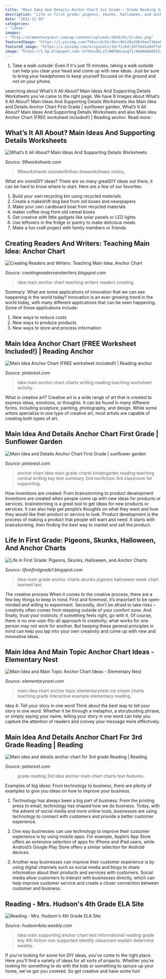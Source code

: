```yaml
---
title: "Main Idea And Details Anchor Chart 1st Grade ~ Grade Reading 3rd Idea Anchor Main Chart Charts Text Features"
description: "Life in first grade: pigeons, skunks, halloween, and anchor charts"
date: "2022-11-10"
categories:
- "ideas"
images:
- "http://elementarynest.com/wp-content/uploads/2019/01/Slide2.png"
featuredImage: "https://i.pinimg.com/736x/c9/61/49/c96149e2d034ee710eeb493b082e7db4--main-idea-anchor-chart-first-grade-rd-grade-main-idea.jpg?b=t"
featured_image: "https://i.pinimg.com/originals/3d/71/6d/3d716d1a0dffa6a9f4ccecd9a60d97d6.png"
image: "https://1.bp.blogspot.com/-GYY6zvQkLzI/W6PAbLGuqTI/AAAAAAAAE5I/GoodOL9UIz08j79PQXUeUENd10vCypHUQCLcBGAs/s1600/IMG_2720.jpg"
---
```



1. Take a walk outside: Even if it's just 10 minutes, taking a walk outside can help you clear your head and come up with new ideas. Just be sure to bring your headphones to keep yourself focused on the ground and not on your phone.

	

		
searching about What’s It All About? Main Ideas And Supporting Details Worksheets you've came to the right page. We have 8 Images about What’s It All About? Main Ideas And Supporting Details Worksheets like Main Idea and Details Anchor Chart First Grade | sunflower garden, What’s It All About? Main Ideas And Supporting Details Worksheets and also Main Idea Anchor Chart (FREE worksheet included!) | Reading anchor. Read more:
		
    
## What’s It All About? Main Ideas And Supporting Details Worksheets

<img loading=lazy src="https://www.99worksheets.com/wp-content/uploads/2021/05/main_idea_and_supporting_details__worksheet_8.jpg" onerror="this.onerror=null;this.src='https://tse2.mm.bing.net/th?id=OIP.pKUufbZWhH6bmvnSzBEF_wHaJk&amp;pid=15.1';" alt="What’s It All About? Main Ideas And Supporting Details Worksheets">

_Source: 99worksheets.com_

>99worksheets istandwithilhan liveworksheets mistry. 

	

What are someDIY ideas?
There are so many greatDIY ideas out there, it can be hard to know where to start. Here are a few of our favorites: 
1. Build your own recycling bin using recycled materials 
2. Create a makeshift dog bed from old boxes and newspapers 
3. Make your own cardboard boat from recycled materials 
4. maker coffee mug from old cereal boxes 
5. Get creative with little gadgets like solar panels or LED lights 
6. Use leftovers in the fridge or pantry to make delicious meals 
7. Make a fun craft project with family members or friends 

    
## Creating Readers And Writers: Teaching Main Idea: Anchor Chart

<img loading=lazy src="https://1.bp.blogspot.com/-GYY6zvQkLzI/W6PAbLGuqTI/AAAAAAAAE5I/GoodOL9UIz08j79PQXUeUENd10vCypHUQCLcBGAs/s1600/IMG_2720.jpg" onerror="this.onerror=null;this.src='https://tse4.mm.bing.net/th?id=OIP.7lep2FFZnmeU8Kw4adYQ7QHaJ4&amp;pid=15.1';" alt="Creating Readers and Writers: Teaching Main Idea: Anchor Chart">

_Source: creatingreadersandwriters.blogspot.com_

>idea main anchor chart teaching writers readers creating. 

	

Summary: What are some applications of innovation that we can see happening in the world today?
Innovation is an ever-growing trend in the world today, with many different applications that can be seen happening. Some of these applications include: 
1. New ways to reduce costs 
2. New ways to produce products 
3. New ways to store and process information 

    
## Main Idea Anchor Chart (FREE Worksheet Included!) | Reading Anchor

<img loading=lazy src="https://i.pinimg.com/originals/3d/71/6d/3d716d1a0dffa6a9f4ccecd9a60d97d6.png" onerror="this.onerror=null;this.src='https://tse3.mm.bing.net/th?id=OIP.TzCZxmIi4ubPq52pJgrOWAHaJ4&amp;pid=15.1';" alt="Main Idea Anchor Chart (FREE worksheet included!) | Reading anchor">

_Source: pinterest.com_

>idea main anchor chart charts writing reading teaching worksheet activity. 

	

What is creative art?
Creative art is a wide range of art that is created to express ideas, emotions, or thoughts. It can be found in many different forms, including sculpture, painting, photography, and design. While some artists specialize in one type of creative art, most artists are capable of creating both types of art.

    
## Main Idea And Details Anchor Chart First Grade | Sunflower Garden

<img loading=lazy src="https://i.pinimg.com/736x/c9/61/49/c96149e2d034ee710eeb493b082e7db4--main-idea-anchor-chart-first-grade-rd-grade-main-idea.jpg?b=t" onerror="this.onerror=null;this.src='https://tse3.mm.bing.net/th?id=OIP.n5IHzNsxt68-ajs_LN_nOQHaJm&amp;pid=15.1';" alt="Main Idea and Details Anchor Chart First Grade | sunflower garden">

_Source: pinterest.com_

>anchor chart idea main grade charts kindergarten reading teaching central writing key text summary 2nd nonfiction 3rd classroom 1st supporting. 

	

How inventions are created: From brainstorming to product development
Inventions are created when people come up with new ideas for products or services. brainstorming is a great tool to get ideas for new products or services. It can also help get people’s thoughts on what they want and how they would like their product or service to look. Product development is the process of making a product that people will want and need. It starts with brainstorming, then finding the best way to market and sell the product.

    
## Life In First Grade: Pigeons, Skunks, Halloween, And Anchor Charts

<img loading=lazy src="http://1.bp.blogspot.com/-zauTPPPSPMw/UHClb6H_cpI/AAAAAAAAAfQ/TepkR9laZA4/s1600/IMG_3080.jpg" onerror="this.onerror=null;this.src='https://tse4.mm.bing.net/th?id=OIP.TJbS4eAWXVYD3fO00oo8oQHaJ6&amp;pid=15.1';" alt="Life in First Grade: Pigeons, Skunks, Halloween, and Anchor Charts">

_Source: lifeinfirstgrade1.blogspot.com_

>idea main grade anchor charts skunks pigeons halloween week chart learned last. 

	

The creative process
When it comes to the creative process, there are a few key things to keep in mind. First and foremost, it’s important to be open-minded and willing to experiment. Secondly, don’t be afraid to take risks – creativity often comes from stepping outside of your comfort zone. And finally, trust your instincts; if something feels right, go with it.
Of course, there is no one-size-fits-all approach to creativity; what works for one person may not work for another. But keeping these general principles in mind can help you tap into your own creativity and come up with new and innovative ideas.

    
## Main Idea And Main Topic Anchor Chart Ideas - Elementary Nest

<img loading=lazy src="http://elementarynest.com/wp-content/uploads/2019/01/Slide2.png" onerror="this.onerror=null;this.src='https://tse3.mm.bing.net/th?id=OIP.NluSLnnbbkk4Ve8PaCbBaQHaJ4&amp;pid=15.1';" alt="Main Idea and Main Topic Anchor Chart Ideas - Elementary Nest">

_Source: elementarynest.com_

>main idea chart anchor topic elementarynest ice cream charts teaching grade interactive example elementary reading. 

	

Idea 4: Tell your story in one word
Think about the best way to tell your story in one word. Whether it be through a metaphor, a storybusting phrase, or simply saying your name, telling your story in one word can help you capture the attention of readers and convey your message more effectively.

    
## Main Idea And Details Anchor Chart For 3rd Grade Reading | Reading

<img loading=lazy src="https://i.pinimg.com/736x/5e/13/f4/5e13f44c4b3ea8b30f9b61ad703be1cb--poster-ideas-rd-grade-reading.jpg" onerror="this.onerror=null;this.src='https://tse3.mm.bing.net/th?id=OIP.lhsSqu6pm_NY145aAthCIQHaHa&amp;pid=15.1';" alt="Main idea and details anchor chart for 3rd grade Reading | Reading">

_Source: pinterest.com_

>grade reading 3rd idea anchor main chart charts text features. 

	

Examples of big ideas: From technology to business, there are plenty of examples to give you ideas on how to improve your business.
1. Technology has always been a big part of business. From the printing press to email, technology has shaped how we do business. Today, with the advent of social media and more online tools, businesses are using technology to connect with customers and provide a better customer experience.
2. One way businesses can use technology to improve their customer experience is by using mobile apps. For example, Apple’s App Store offers an extensive selection of apps for iPhone and iPad users, while Android’s Google Play Store offers a similar selection for Android devices.

3. Another way businesses can improve their customer experience is by using digital channels such as social media and blogs to share information about their products and services with customers. Social media allow customers to interact with businesses directly, which can help improve customer service and create a closer connection between customer and business.


    
## Reading - Mrs. Hudson&#039;s 4th Grade ELA Site

<img loading=lazy src="https://hudson4ela.weebly.com/uploads/2/5/2/1/25216923/513499_orig.jpg" onerror="this.onerror=null;this.src='https://tse1.mm.bing.net/th?id=OIP.9LnS5r3iEveQJ1R4d3z17AHaJ3&amp;pid=15.1';" alt="Reading - Mrs. Hudson&#039;s 4th Grade ELA Site">

_Source: hudson4ela.weebly.com_

>idea main supporting anchor chart text informational reading grade key 4th fiction non supported identify classroom explain determine weebly. 

	

If you're looking for some fun DIY ideas, you've come to the right place. Here you'll find a variety of ideas for all sorts of projects. Whether you're looking for something to do with the kids or something to spruce up your home, we've got you covered. So get creative and have some fun!

